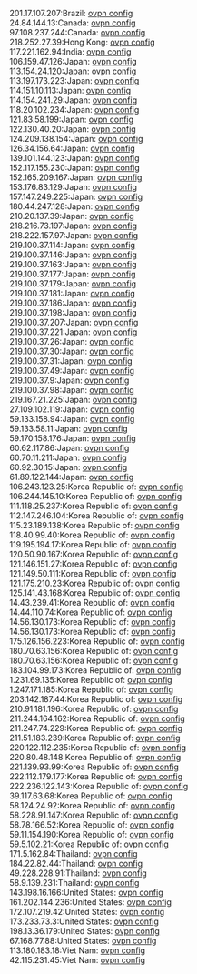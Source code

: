 201.17.107.207:Brazil: [ovpn config](vpn/201_17_107_207.ovpn)  
24.84.144.13:Canada: [ovpn config](vpn/24_84_144_13.ovpn)  
97.108.237.244:Canada: [ovpn config](vpn/97_108_237_244.ovpn)  
218.252.27.39:Hong Kong: [ovpn config](vpn/218_252_27_39.ovpn)  
117.221.162.94:India: [ovpn config](vpn/117_221_162_94.ovpn)  
106.159.47.126:Japan: [ovpn config](vpn/106_159_47_126.ovpn)  
113.154.24.120:Japan: [ovpn config](vpn/113_154_24_120.ovpn)  
113.197.173.223:Japan: [ovpn config](vpn/113_197_173_223.ovpn)  
114.151.10.113:Japan: [ovpn config](vpn/114_151_10_113.ovpn)  
114.154.241.29:Japan: [ovpn config](vpn/114_154_241_29.ovpn)  
118.20.102.234:Japan: [ovpn config](vpn/118_20_102_234.ovpn)  
121.83.58.199:Japan: [ovpn config](vpn/121_83_58_199.ovpn)  
122.130.40.20:Japan: [ovpn config](vpn/122_130_40_20.ovpn)  
124.209.138.154:Japan: [ovpn config](vpn/124_209_138_154.ovpn)  
126.34.156.64:Japan: [ovpn config](vpn/126_34_156_64.ovpn)  
139.101.144.123:Japan: [ovpn config](vpn/139_101_144_123.ovpn)  
152.117.155.230:Japan: [ovpn config](vpn/152_117_155_230.ovpn)  
152.165.209.167:Japan: [ovpn config](vpn/152_165_209_167.ovpn)  
153.176.83.129:Japan: [ovpn config](vpn/153_176_83_129.ovpn)  
157.147.249.225:Japan: [ovpn config](vpn/157_147_249_225.ovpn)  
180.44.247.128:Japan: [ovpn config](vpn/180_44_247_128.ovpn)  
210.20.137.39:Japan: [ovpn config](vpn/210_20_137_39.ovpn)  
218.216.73.197:Japan: [ovpn config](vpn/218_216_73_197.ovpn)  
218.222.157.97:Japan: [ovpn config](vpn/218_222_157_97.ovpn)  
219.100.37.114:Japan: [ovpn config](vpn/219_100_37_114.ovpn)  
219.100.37.146:Japan: [ovpn config](vpn/219_100_37_146.ovpn)  
219.100.37.163:Japan: [ovpn config](vpn/219_100_37_163.ovpn)  
219.100.37.177:Japan: [ovpn config](vpn/219_100_37_177.ovpn)  
219.100.37.179:Japan: [ovpn config](vpn/219_100_37_179.ovpn)  
219.100.37.181:Japan: [ovpn config](vpn/219_100_37_181.ovpn)  
219.100.37.186:Japan: [ovpn config](vpn/219_100_37_186.ovpn)  
219.100.37.198:Japan: [ovpn config](vpn/219_100_37_198.ovpn)  
219.100.37.207:Japan: [ovpn config](vpn/219_100_37_207.ovpn)  
219.100.37.221:Japan: [ovpn config](vpn/219_100_37_221.ovpn)  
219.100.37.26:Japan: [ovpn config](vpn/219_100_37_26.ovpn)  
219.100.37.30:Japan: [ovpn config](vpn/219_100_37_30.ovpn)  
219.100.37.31:Japan: [ovpn config](vpn/219_100_37_31.ovpn)  
219.100.37.49:Japan: [ovpn config](vpn/219_100_37_49.ovpn)  
219.100.37.9:Japan: [ovpn config](vpn/219_100_37_9.ovpn)  
219.100.37.98:Japan: [ovpn config](vpn/219_100_37_98.ovpn)  
219.167.21.225:Japan: [ovpn config](vpn/219_167_21_225.ovpn)  
27.109.102.119:Japan: [ovpn config](vpn/27_109_102_119.ovpn)  
59.133.158.94:Japan: [ovpn config](vpn/59_133_158_94.ovpn)  
59.133.58.11:Japan: [ovpn config](vpn/59_133_58_11.ovpn)  
59.170.158.176:Japan: [ovpn config](vpn/59_170_158_176.ovpn)  
60.62.117.86:Japan: [ovpn config](vpn/60_62_117_86.ovpn)  
60.70.11.211:Japan: [ovpn config](vpn/60_70_11_211.ovpn)  
60.92.30.15:Japan: [ovpn config](vpn/60_92_30_15.ovpn)  
61.89.122.144:Japan: [ovpn config](vpn/61_89_122_144.ovpn)  
106.243.123.25:Korea Republic of: [ovpn config](vpn/106_243_123_25.ovpn)  
106.244.145.10:Korea Republic of: [ovpn config](vpn/106_244_145_10.ovpn)  
111.118.25.237:Korea Republic of: [ovpn config](vpn/111_118_25_237.ovpn)  
112.147.246.104:Korea Republic of: [ovpn config](vpn/112_147_246_104.ovpn)  
115.23.189.138:Korea Republic of: [ovpn config](vpn/115_23_189_138.ovpn)  
118.40.99.40:Korea Republic of: [ovpn config](vpn/118_40_99_40.ovpn)  
119.195.194.17:Korea Republic of: [ovpn config](vpn/119_195_194_17.ovpn)  
120.50.90.167:Korea Republic of: [ovpn config](vpn/120_50_90_167.ovpn)  
121.146.151.27:Korea Republic of: [ovpn config](vpn/121_146_151_27.ovpn)  
121.149.50.111:Korea Republic of: [ovpn config](vpn/121_149_50_111.ovpn)  
121.175.210.23:Korea Republic of: [ovpn config](vpn/121_175_210_23.ovpn)  
125.141.43.168:Korea Republic of: [ovpn config](vpn/125_141_43_168.ovpn)  
14.43.239.41:Korea Republic of: [ovpn config](vpn/14_43_239_41.ovpn)  
14.44.110.74:Korea Republic of: [ovpn config](vpn/14_44_110_74.ovpn)  
14.56.130.173:Korea Republic of: [ovpn config](vpn/14_56_130_173.ovpn)  
14.56.130.173:Korea Republic of: [ovpn config](vpn/14_56_130_173.ovpn)  
175.126.156.223:Korea Republic of: [ovpn config](vpn/175_126_156_223.ovpn)  
180.70.63.156:Korea Republic of: [ovpn config](vpn/180_70_63_156.ovpn)  
180.70.63.156:Korea Republic of: [ovpn config](vpn/180_70_63_156.ovpn)  
183.104.99.173:Korea Republic of: [ovpn config](vpn/183_104_99_173.ovpn)  
1.231.69.135:Korea Republic of: [ovpn config](vpn/1_231_69_135.ovpn)  
1.247.171.185:Korea Republic of: [ovpn config](vpn/1_247_171_185.ovpn)  
203.142.187.44:Korea Republic of: [ovpn config](vpn/203_142_187_44.ovpn)  
210.91.181.196:Korea Republic of: [ovpn config](vpn/210_91_181_196.ovpn)  
211.244.164.162:Korea Republic of: [ovpn config](vpn/211_244_164_162.ovpn)  
211.247.74.229:Korea Republic of: [ovpn config](vpn/211_247_74_229.ovpn)  
211.51.183.239:Korea Republic of: [ovpn config](vpn/211_51_183_239.ovpn)  
220.122.112.235:Korea Republic of: [ovpn config](vpn/220_122_112_235.ovpn)  
220.80.48.148:Korea Republic of: [ovpn config](vpn/220_80_48_148.ovpn)  
221.139.93.99:Korea Republic of: [ovpn config](vpn/221_139_93_99.ovpn)  
222.112.179.177:Korea Republic of: [ovpn config](vpn/222_112_179_177.ovpn)  
222.236.122.143:Korea Republic of: [ovpn config](vpn/222_236_122_143.ovpn)  
39.117.63.68:Korea Republic of: [ovpn config](vpn/39_117_63_68.ovpn)  
58.124.24.92:Korea Republic of: [ovpn config](vpn/58_124_24_92.ovpn)  
58.228.91.147:Korea Republic of: [ovpn config](vpn/58_228_91_147.ovpn)  
58.78.166.52:Korea Republic of: [ovpn config](vpn/58_78_166_52.ovpn)  
59.11.154.190:Korea Republic of: [ovpn config](vpn/59_11_154_190.ovpn)  
59.5.102.21:Korea Republic of: [ovpn config](vpn/59_5_102_21.ovpn)  
171.5.162.84:Thailand: [ovpn config](vpn/171_5_162_84.ovpn)  
184.22.82.44:Thailand: [ovpn config](vpn/184_22_82_44.ovpn)  
49.228.228.91:Thailand: [ovpn config](vpn/49_228_228_91.ovpn)  
58.9.139.231:Thailand: [ovpn config](vpn/58_9_139_231.ovpn)  
143.198.16.166:United States: [ovpn config](vpn/143_198_16_166.ovpn)  
161.202.144.236:United States: [ovpn config](vpn/161_202_144_236.ovpn)  
172.107.219.42:United States: [ovpn config](vpn/172_107_219_42.ovpn)  
173.233.73.3:United States: [ovpn config](vpn/173_233_73_3.ovpn)  
198.13.36.179:United States: [ovpn config](vpn/198_13_36_179.ovpn)  
67.168.77.88:United States: [ovpn config](vpn/67_168_77_88.ovpn)  
113.180.183.18:Viet Nam: [ovpn config](vpn/113_180_183_18.ovpn)  
42.115.231.45:Viet Nam: [ovpn config](vpn/42_115_231_45.ovpn)  

